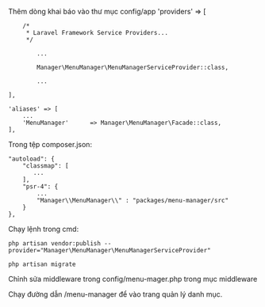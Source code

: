 Thêm dòng khai báo vào thư mục config/app
	'providers' => [

        /*
         * Laravel Framework Service Providers...
         */

	    	...

	        Manager\MenuManager\MenuManagerServiceProvider::class,

	        ...

	],

	'aliases' => [
		...
		'MenuManager'      => Manager\MenuManager\Facade::class,
	],

Trong tệp composer.json:

	"autoload": {
        "classmap": [
           ...
        ],
        "psr-4": {
            ...
            "Manager\\MenuManager\\" : "packages/menu-manager/src"
        }
    },

Chạy lệnh trong cmd: 
	
	php artisan vendor:publish --provider="Manager\MenuManager\MenuManagerServiceProvider"

	php artisan migrate

Chỉnh sửa middleware trong config/menu-mager.php trong mục middleware

Chạy đường dẫn /menu-manager để vào trang quản lý danh mục.
